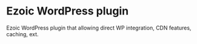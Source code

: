 # Ezoic WordPress plugin

Ezoic WordPress plugin that allowing direct WP integration, CDN features, caching, ext.
